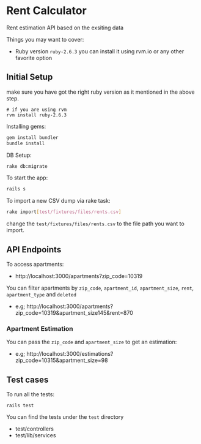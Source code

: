 # Rent Calculator

Rent estimation API based on the exsiting data

Things you may want to cover:

* Ruby version
	`ruby-2.6.3`
	you can install it using rvm.io or any other favorite option

## Initial Setup
make sure you have got the right ruby version as it mentioned in the above step.

```
# if you are using rvm
rvm install ruby-2.6.3
```

Installing gems:

```bash
gem install bundler
bundle install
```

DB Setup:

```bash
rake db:migrate
```
To start the app:

```bash
rails s
```


To import a new CSV dump via rake task:


```bash
rake import[test/fixtures/files/rents.csv]
```

change the `test/fixtures/files/rents.csv` to the file path you want to import.

## API Endpoints
To access apartments:

- http://localhost:3000/apartments?zip_code=10319

You can filter apartments by `zip_code`, `apartment_id`, `apartment_size`, `rent`, `apartment_type` and `deleted`

- e.g; http://localhost:3000/apartments?zip_code=10319&apartment_size145&rent=870

### Apartment Estimation
You can pass the `zip_code` and `apartment_size` to get an estimation:

- e.g; http://localhost:3000/estimations?zip_code=10315&apartment_size=98

## Test cases
To run all the tests:

`rails test`

You can find the tests under the `test` directory
- test/controllers
- test/lib/services